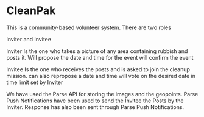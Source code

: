# CleanPak

This is a community-based volunteer system. 
There are two roles

Inviter and Invitee

Inviter Is the one who takes a picture of any area containing rubbish and posts it.
        Will propose the date and time for the event
        will confirm the event

Invitee Is the one who receives the posts and is asked to join the cleanup mission.
         can also repropose a date and time
         will vote on the desired date in time limit set by Inviter

We have used the Parse API for storing the images and the geopoints. 
Parse Push Notifications have been used to send the Invitee the Posts by the Inviter.
Response has also been sent through Parse Push Notifications.
